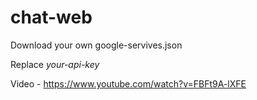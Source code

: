 # chat-web

Download your own google-servives.json

Replace *your-api-key*

Video - https://www.youtube.com/watch?v=FBFt9A-lXFE
